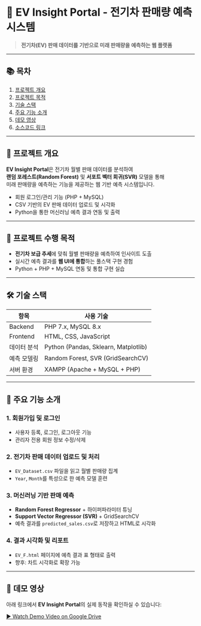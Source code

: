 # 📄 EV Insight Portal - 전기차 판매량 예측 시스템

> **전기차(EV) 판매 데이터를 기반으로 미래 판매량을 예측하는 웹 플랫폼**

---

## 📚 목차

1. [프로젝트 개요](#-프로젝트-개요)
2. [프로젝트 목적](#-프로젝트-수행-목적)
3. [기술 스택](#-기술-스택)
4. [주요 기능 소개](#-주요-기능-소개)
5. [데모 영상](#-데모-영상)
6. [소스코드 링크](#-소스코드-링크)

---

## 📌 프로젝트 개요

**EV Insight Portal**은 전기차 월별 판매 데이터를 분석하여  
**랜덤 포레스트(Random Forest)** 및 **서포트 벡터 회귀(SVR)** 모델을 통해  
미래 판매량을 예측하는 기능을 제공하는 웹 기반 예측 시스템입니다.

- 회원 로그인/관리 기능 (PHP + MySQL)  
- CSV 기반의 EV 판매 데이터 업로드 및 시각화  
- Python을 통한 머신러닝 예측 결과 연동 및 출력

---

## 🎯 프로젝트 수행 목적

- **전기차 보급 추세**에 맞춰 월별 판매량을 예측하여 인사이트 도출  
- 실시간 예측 결과를 **웹 UI에 통합**하는 풀스택 구현 경험  
- Python + PHP + MySQL 연동 및 통합 구현 실습

---

## 🛠 기술 스택

| 항목              | 사용 기술                          |
|-------------------|-----------------------------------|
| Backend           | PHP 7.x, MySQL 8.x                |
| Frontend          | HTML, CSS, JavaScript             |
| 데이터 분석       | Python (Pandas, Sklearn, Matplotlib) |
| 예측 모델링       | Random Forest, SVR (GridSearchCV) |
| 서버 환경         | XAMPP (Apache + MySQL + PHP)      |

---

## 🚀 주요 기능 소개

### 1. 회원가입 및 로그인
- 사용자 등록, 로그인, 로그아웃 기능  
- 관리자 전용 회원 정보 수정/삭제

### 2. 전기차 판매 데이터 업로드 및 처리
- `EV_Dataset.csv` 파일을 읽고 월별 판매량 집계  
- `Year`, `Month`를 특성으로 한 예측 모델 훈련

### 3. 머신러닝 기반 판매 예측
- **Random Forest Regressor** + 하이퍼파라미터 튜닝  
- **Support Vector Regressor (SVR)** + GridSearchCV  
- 예측 결과를 `predicted_sales.csv`로 저장하고 HTML로 시각화

### 4. 결과 시각화 및 리포트
- `EV_F.html` 페이지에 예측 결과 표 형태로 출력  
- 향후: 차트 시각화로 확장 가능

---

## 🎥 데모 영상

아래 링크에서 **EV Insight Portal**의 실제 동작을 확인하실 수 있습니다:

[▶️ Watch Demo Video on Google Drive](https://drive.google.com/file/d/1QzFV1OAHr98qfs1f7CX0JO74tA6APw06/view?usp=sharing)
